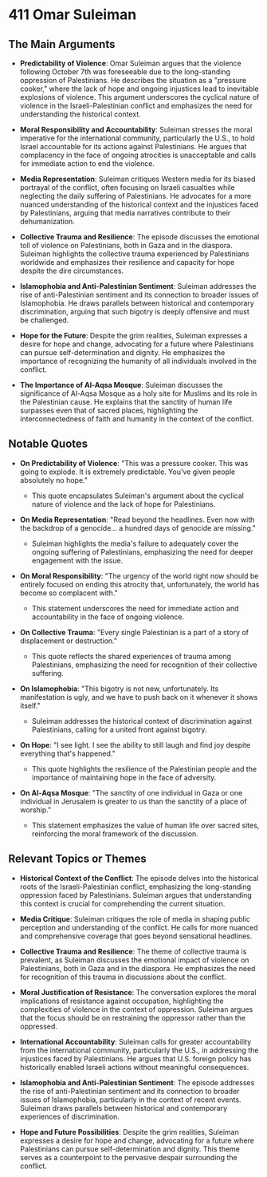 # 411 Omar Suleiman

## The Main Arguments

- **Predictability of Violence**: Omar Suleiman argues that the violence following October 7th was foreseeable due to the long-standing oppression of Palestinians. He describes the situation as a "pressure cooker," where the lack of hope and ongoing injustices lead to inevitable explosions of violence. This argument underscores the cyclical nature of violence in the Israeli-Palestinian conflict and emphasizes the need for understanding the historical context.

- **Moral Responsibility and Accountability**: Suleiman stresses the moral imperative for the international community, particularly the U.S., to hold Israel accountable for its actions against Palestinians. He argues that complacency in the face of ongoing atrocities is unacceptable and calls for immediate action to end the violence.

- **Media Representation**: Suleiman critiques Western media for its biased portrayal of the conflict, often focusing on Israeli casualties while neglecting the daily suffering of Palestinians. He advocates for a more nuanced understanding of the historical context and the injustices faced by Palestinians, arguing that media narratives contribute to their dehumanization.

- **Collective Trauma and Resilience**: The episode discusses the emotional toll of violence on Palestinians, both in Gaza and in the diaspora. Suleiman highlights the collective trauma experienced by Palestinians worldwide and emphasizes their resilience and capacity for hope despite the dire circumstances.

- **Islamophobia and Anti-Palestinian Sentiment**: Suleiman addresses the rise of anti-Palestinian sentiment and its connection to broader issues of Islamophobia. He draws parallels between historical and contemporary discrimination, arguing that such bigotry is deeply offensive and must be challenged.

- **Hope for the Future**: Despite the grim realities, Suleiman expresses a desire for hope and change, advocating for a future where Palestinians can pursue self-determination and dignity. He emphasizes the importance of recognizing the humanity of all individuals involved in the conflict.

- **The Importance of Al-Aqsa Mosque**: Suleiman discusses the significance of Al-Aqsa Mosque as a holy site for Muslims and its role in the Palestinian cause. He explains that the sanctity of human life surpasses even that of sacred places, highlighting the interconnectedness of faith and humanity in the context of the conflict.

## Notable Quotes

- **On Predictability of Violence**: "This was a pressure cooker. This was going to explode. It is extremely predictable. You've given people absolutely no hope."
  - This quote encapsulates Suleiman's argument about the cyclical nature of violence and the lack of hope for Palestinians.

- **On Media Representation**: "Read beyond the headlines. Even now with the backdrop of a genocide... a hundred days of genocide are missing."
  - Suleiman highlights the media's failure to adequately cover the ongoing suffering of Palestinians, emphasizing the need for deeper engagement with the issue.

- **On Moral Responsibility**: "The urgency of the world right now should be entirely focused on ending this atrocity that, unfortunately, the world has become so complacent with."
  - This statement underscores the need for immediate action and accountability in the face of ongoing violence.

- **On Collective Trauma**: "Every single Palestinian is a part of a story of displacement or destruction."
  - This quote reflects the shared experiences of trauma among Palestinians, emphasizing the need for recognition of their collective suffering.

- **On Islamophobia**: "This bigotry is not new, unfortunately. Its manifestation is ugly, and we have to push back on it whenever it shows itself."
  - Suleiman addresses the historical context of discrimination against Palestinians, calling for a united front against bigotry.

- **On Hope**: "I see light. I see the ability to still laugh and find joy despite everything that's happened."
  - This quote highlights the resilience of the Palestinian people and the importance of maintaining hope in the face of adversity.

- **On Al-Aqsa Mosque**: "The sanctity of one individual in Gaza or one individual in Jerusalem is greater to us than the sanctity of a place of worship."
  - This statement emphasizes the value of human life over sacred sites, reinforcing the moral framework of the discussion.

## Relevant Topics or Themes

- **Historical Context of the Conflict**: The episode delves into the historical roots of the Israeli-Palestinian conflict, emphasizing the long-standing oppression faced by Palestinians. Suleiman argues that understanding this context is crucial for comprehending the current situation.

- **Media Critique**: Suleiman critiques the role of media in shaping public perception and understanding of the conflict. He calls for more nuanced and comprehensive coverage that goes beyond sensational headlines.

- **Collective Trauma and Resilience**: The theme of collective trauma is prevalent, as Suleiman discusses the emotional impact of violence on Palestinians, both in Gaza and in the diaspora. He emphasizes the need for recognition of this trauma in discussions about the conflict.

- **Moral Justification of Resistance**: The conversation explores the moral implications of resistance against occupation, highlighting the complexities of violence in the context of oppression. Suleiman argues that the focus should be on restraining the oppressor rather than the oppressed.

- **International Accountability**: Suleiman calls for greater accountability from the international community, particularly the U.S., in addressing the injustices faced by Palestinians. He argues that U.S. foreign policy has historically enabled Israeli actions without meaningful consequences.

- **Islamophobia and Anti-Palestinian Sentiment**: The episode addresses the rise of anti-Palestinian sentiment and its connection to broader issues of Islamophobia, particularly in the context of recent events. Suleiman draws parallels between historical and contemporary experiences of discrimination.

- **Hope and Future Possibilities**: Despite the grim realities, Suleiman expresses a desire for hope and change, advocating for a future where Palestinians can pursue self-determination and dignity. This theme serves as a counterpoint to the pervasive despair surrounding the conflict.
